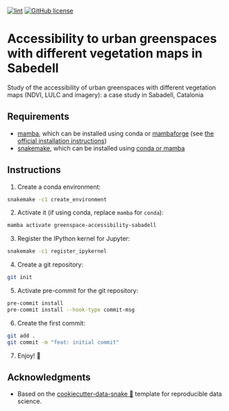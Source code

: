 <!-- prettier-ignore-start -->

[![lint](https://github.com/martibosch/greenspace-accessibility-sabadell/actions/workflows/ci.yaml/badge.svg)](https://github.com/martibosch/greenspace-accessibility-sabadell/actions/workflows/lint.yaml)
[![GitHub license](https://img.shields.io/github/license/martibosch/greenspace-accessibility-sabadell.svg)](https://github.com/martibosch/greenspace-accessibility-sabadell/blob/main/LICENSE)

<!-- prettier-ignore-end -->

# Accessibility to urban greenspaces with different vegetation maps in Sabedell

Study of the accessibility of urban greenspaces with different vegetation maps (NDVI, LULC and imagery): a case study in Sabadell, Catalonia

## Requirements

- [mamba](https://github.com/mamba-org/mamba), which can be installed using conda or [mambaforge](https://github.com/conda-forge/miniforge#mambaforge) (see [the official installation instructions](https://github.com/mamba-org/mamba#installation))
- [snakemake](https://snakemake.github.io), which can be installed using [conda or mamba](https://snakemake.readthedocs.io/en/stable/getting_started/installation.html)

## Instructions

1. Create a conda environment:

```bash
snakemake -c1 create_environment
```

2. Activate it (if using conda, replace `mamba` for `conda`):

```bash
mamba activate greenspace-accessibility-sabadell
```

3. Register the IPython kernel for Jupyter:

```bash
snakemake -c1 register_ipykernel
```

4. Create a git repository:

```bash
git init
```

5. Activate pre-commit for the git repository:

```bash
pre-commit install
pre-commit install --hook-type commit-msg
```

6. Create the first commit:

```bash
git add .
git commit -m "feat: initial commit"
```

7. Enjoy! :rocket:

## Acknowledgments

- Based on the [cookiecutter-data-snake :snake:](https://github.com/martibosch/cookiecutter-data-snake) template for reproducible data science.
